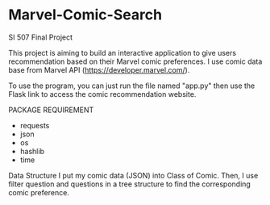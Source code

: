 # Marvel-Comic-Search
SI 507 Final Project

This project is aiming to build an interactive application to give users recommendation based on their Marvel comic preferences. I use comic data base from Marvel API (https://developer.marvel.com/).

To use the program, you can just run the file named "app.py" then use the Flask link to access the comic recommendation website.

PACKAGE REQUIREMENT
- requests
- json
- os
- hashlib
- time

Data Structure
I put my comic data (JSON) into Class of Comic. Then, I use filter question and questions in a tree structure to find the corresponding comic preference.
